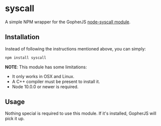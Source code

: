 # syscall

A simple NPM wrapper for the GopherJS [node-syscall module](https://github.com/gopherjs/gopherjs/blob/master/doc/syscalls.md).

## Installation
Instead of following the instructions mentioned above, you can simply:
```bash
npm install syscall
```

__NOTE__: This module has some limitations:
* It only works in OSX and Linux. 
* A C++ compiler must be present to install it.
* Node 10.0.0 or newer is required.

## Usage
Nothing special is required to use this module. If it's installed, GopherJS will pick it up.
